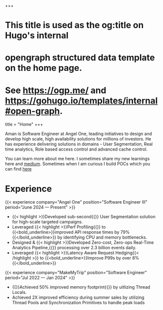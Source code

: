 +++
# This title is used as the og:title on Hugo's internal
# opengraph structured data template on the home page.
# See https://ogp.me/ and https://gohugo.io/templates/internal#open-graph.
title = "Home"
+++

Aman is Software Engineer at Angel One, leading initiatives to design and develop high scale, high availability solutions for millions of investors. He has experience delivering solutions in domains - User Segmentation, Real time analytics, Role based access control and advanced cache control.

You can learn more about me here. I sometimes share my new learnings here and [medium](https://medium.com/@aman-goyal). Sometimes when I am curious I build POCs which you can find [here](https://pocs.com)

# Experience
{{< experience company="Angel One" position="Software Engineer III" period="June 2024 — Present" >}}
* {{< highlight >}}Developed sub-second{{</highlight>}} User Segmentation solution for high-scale targeted campaigns.
* Leveraged {{< highlight >}}Perf Profiling{{</highlight >}} to {{<bold_underline>}}improved API response times by 79%{{</bold_underline>}} by identifying CPU and memory bottlenecks.
* Designed & {{< highlight >}}Developed Zero-cost, Zero-ops Real-Time Analytics Pipeline,{{</highlight >}} processing over 2.3 billion events daily.
* Leveraged {{< highlight >}}Latency Aware Request Hedging{{< /highlight >}} to {{<bold_underline>}}Improve P99s by over 8%{{</bold_underline>}}

<!-- {{< experience company="Simpl" position="Software Engineer" period="Jan 2024 — May 2024" >}}
* {{< highlight >}}Amplified throughput by 70%{{</highlight>}} in high-scale scam detection system by leveraging AWS Kinesis & Lambdas. -->

{{< experience company="MakeMyTrip" position="Software Engineer" period="Jul 2022 — Jan 2024" >}}
* {{<highlight>}}Achieved 50% improved memory footprint{{</highlight>}} by uitlizing  Thread Locals.
* Achieved 2X improved efficiency during summer sales by utilizing Thread Pools and Synchronization Primitives to handle peak loads
